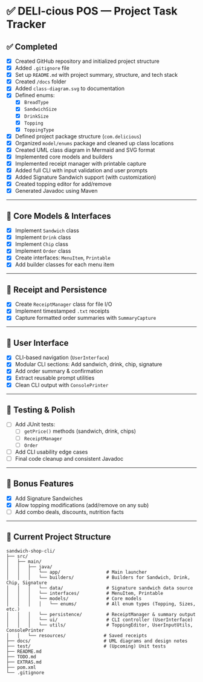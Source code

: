 # ✅ DELI-cious POS — Project Task Tracker

## ✅ Completed

- [x] Created GitHub repository and initialized project structure
- [x] Added `.gitignore` file
- [x] Set up `README.md` with project summary, structure, and tech stack
- [x] Created `/docs` folder
- [x] Added `class-diagram.svg` to documentation
- [x] Defined enums:
  - [x] `BreadType`
  - [x] `SandwichSize`
  - [x] `DrinkSize`
  - [x] `Topping`
  - [x] `ToppingType`
- [x] Defined project package structure (`com.delicious`)
- [x] Organized `model/enums` package and cleaned up class locations
- [x] Created UML class diagram in Mermaid and SVG format
- [x] Implemented core models and builders
- [x] Implemented receipt manager with printable capture
- [x] Added full CLI with input validation and user prompts
- [x] Added Signature Sandwich support (with customization)
- [x] Created topping editor for add/remove
- [x] Generated Javadoc using Maven

---

## 🚧 Core Models & Interfaces

- [x] Implement `Sandwich` class
- [x] Implement `Drink` class
- [x] Implement `Chip` class
- [x] Implement `Order` class
- [x] Create interfaces: `MenuItem`, `Printable`
- [x] Add builder classes for each menu item

---

## 🚧 Receipt and Persistence

- [x] Create `ReceiptManager` class for file I/O
- [x] Implement timestamped `.txt` receipts
- [x] Capture formatted order summaries with `SummaryCapture`

---

## 🚧 User Interface

- [x] CLI-based navigation (`UserInterface`)
- [x] Modular CLI sections: Add sandwich, drink, chip, signature
- [x] Add order summary & confirmation
- [x] Extract reusable prompt utilities
- [x] Clean CLI output with `ConsolePrinter`

---

## 🚧 Testing & Polish

- [ ] Add JUnit tests:
  - [ ] `getPrice()` methods (sandwich, drink, chips)
  - [ ] `ReceiptManager`
  - [ ] `Order`
- [ ] Add CLI usability edge cases
- [ ] Final code cleanup and consistent Javadoc

---

## 🚧 Bonus Features

- [x] Add Signature Sandwiches
- [x] Allow topping modifications (add/remove on any sub)
- [ ] Add combo deals, discounts, nutrition facts

---

## 📁 Current Project Structure

```text
sandwich-shop-cli/
├── src/
│   ├── main/
│   │   ├── java/
│   │   │   └── app/                 # Main launcher
│   │   │   └── builders/            # Builders for Sandwich, Drink, Chip, Signature
│   │   │   └── data/                # Signature sandwich data source
│   │   │   └── interfaces/          # MenuItem, Printable
│   │   │   └── models/              # Core models
│   │   │   │   └── enums/           # All enum types (Topping, Sizes, etc.)
│   │   │   └── persistence/         # ReceiptManager & summary output
│   │   │   └── ui/                  # CLI controller (UserInterface)
│   │   │   └── utils/               # ToppingEditor, UserInputUtils, ConsolePrinter
│   │   └── resources/              # Saved receipts
├── docs/                           # UML diagrams and design notes
├── test/                           # (Upcoming) Unit tests
├── README.md
├── TODO.md
├── EXTRAS.md
├── pom.xml
└── .gitignore
```